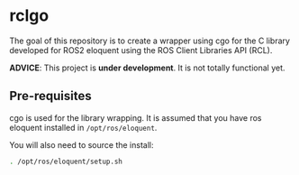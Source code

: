 # rclgo

The goal of this repository is to create a wrapper using cgo for the C library developed for ROS2 eloquent using the ROS Client Libraries API (RCL).

**ADVICE**: This project is **under development**. It is not totally functional yet.

## Pre-requisites

cgo is used for the library wrapping. It is assumed that you have ros eloquent installed in `/opt/ros/eloquent`.

You will also need to source the install:
```bash
. /opt/ros/eloquent/setup.sh
```
